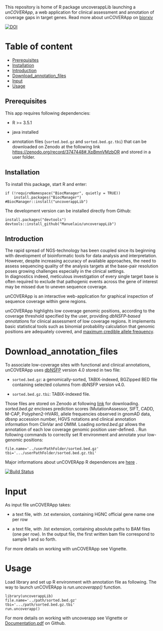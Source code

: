 

This repository is home of R package uncoverappLib launching a *unCOVERApp*, 
a web application for clinical assessment and annotation of coverage gaps in
target genes. Read more about unCOVERApp on [biorxiv](https://www.biorxiv.org/content/10.1101/2020.02.10.939769v1)

[![DOI](https://zenodo.org/badge/254597958.svg)](https://zenodo.org/badge/latestdoi/254597958)



# Table of content

* [Prerequisites](#Prerequisites)
* [Installation](#Installation)
* [Introduction](#Introduction)
* [Download_annotation_files](#Download_annotation_files)
* [Input](#Input)
* [Usage](#Usage)


## Prerequisites


This app requires following dependencies:


- R >= 3.5.1 

- java installed 

- annotation files (`sorted.bed.gz` and `sorted.bed.gz.tbi`) that can be 
downloaded on Zenodo at the following 
link https://zenodo.org/record/3747448#.XpBmnVMzbOR and stored in a user folder. 

## Installation

To install this package, start R and enter: 

``` {r}
if (!requireNamespace("BiocManager", quietly = TRUE))
    install.packages("BiocManager")
#BiocManager::install("uncoverappLib")     

``` 


The development version can be installed directly from Github:

``` {r}
install.packages("devtools")
devtools::install_github("Manuelaio/uncoverappLib")

``` 


## Introduction


The rapid spread of NGS-technology has been coupled since its beginning with 
development of bioinformatic tools for data analysis and interpretation. 
However, despite increasing accuracy of available approaches, the need to 
assess sequencing quality of the analysis targets at the base-pair resolution 
poses growing challenges especially in the clinical settings.  
In diagnostics indeed, meticulous investigation of every single target base is 
often required to exclude that pathogenic events across the gene of interest 
may be missed due to uneven sequence coverage.


unCOVERApp is an interactive web-application 
for graphical inspection of sequence coverage within gene regions.


unCOVERApp highlights low coverage genomic positions, according to the coverage
threshold specified by the user, providing *dbNSFP-based annotation*s for 
clinical assessment of low coverage regions. 
It implements basic statistical tools such as binomial probability calculation 
that genomic positions are adequately 
covered, and 
[maximum credible allele frequency](http://cardiodb.org/allelefrequencyapp/). 


# Download_annotation_files

To associate low-coverage sites with functional and clinical annotations, 
unCOVERApp uses [dbNSFP](https://sites.google.com/site/jpopgen/dbNSFP) 
version 4.0 stored in two file:


* `sorted.bed.gz`: a genomically-sorted, TABIX-indexed, BGZipped BED file 
containing selected columns from dbNSFP version  v4.0. 


* `sorted.bed.gz.tbi`: TABIX-indexed file.

Those files are stored on Zenodo at following
[link](https://zenodo.org/record/3747448#.XpBmnVMzbOR) for downloading. 
*sorted.bed.gz* encloses prediction scores (MutationAssessor, SIFT, CADD, 
M-CAP, Polyphen2-HVAR), allele frequencies observed in 
gnomAD data, dbsnp accession number, HGVS notations and clinical annotation 
information from ClinVar and OMIM. Loading *sorted.bed.gz* allows the annotation 
of each low coverage genomic position user-defined. . 
Run following commands to correctly set R environment and annotate your 
low-genomic positions: 


``` {r}
file.name='../userPathFolder/sorted.bed.gz'
tbi='.../userPathFolder/sorted.bed.gz.tbi'
```



Major informations about unCOVERApp R dependences are 
[here](https://github.com/Manuelaio/test_dependence) .

[![Build Status](https://travis-ci.com/Manuelaio/test_dependence.svg?branch=master)](https://travis-ci.com/Manuelaio/test_dependence)


# Input

As input file unCOVERApp takes:

- a text file, with .txt extension, containing HGNC official gene name one per 
row

- a text file, with .list extension, containing absolute paths to BAM files
(one per row). In the output file, the first written bam file correspond to
sample 1 and so forth. 


For more details on working with unCOVERApp see Vignette.


# Usage

Load library and set up R environment with annotation file as following. 
The way to launch unCOVERApp is *run.uncoverapp()* function. 

``` {r}
library(uncoverappLib)
file.name='../path/sorted.bed.gz'
tbi='.../path/sorted.bed.gz.tbi'
run.uncoverapp()

``` 

For more details on working with uncoverapp see Vignette or [Documentation.pdf](https://github.com/Manuelaio/unCOVERApp/blob/master/Documentation.pdf) on Github. 


